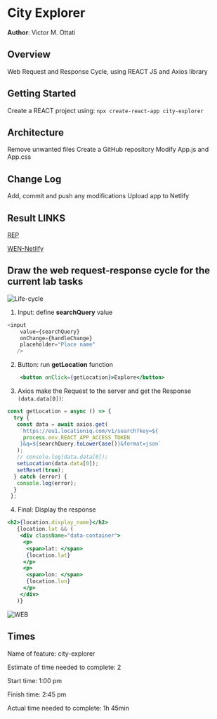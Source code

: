 # City Explorer

**Author**: Victor M. Ottati

## Overview

Web Request and Response Cycle, using REACT JS and Axios library

## Getting Started

Create a REACT project using: `npx create-react-app city-explorer`

## Architecture

Remove unwanted files
Create a GitHub repository
Modify App.js and App.css

## Change Log

Add, commit and push any modifications
Upload app to Netlify

## Result LINKS

[REP](https://github.com/VMO2020/city-explorer)

[WEN-Netlify](https://city-explorer-vmog.netlify.app/)

## Draw the web request-response cycle for the current lab tasks

![Life-cycle](https://wonderdevelop.com/wp-content/uploads/2023/02/s.webp.jpg)

1. Input: define **searchQuery** value

```js
<input
    value={searchQuery}
    onChange={handleChange}
    placeholder="Place name"
   />
```

2. Button: run **getLocation** function

```jsx
    <button onClick={getLocation}>Explore</button>
```

3. Axios make the Request to the server and get the Response `(data.data[0])`:

```js
const getLocation = async () => {
  try {
   const data = await axios.get(
    `https://eu1.locationiq.com/v1/search?key=${
     process.env.REACT_APP_ACCESS_TOKEN
    }&q=${searchQuery.toLowerCase()}&format=json`
   );
   // console.log(data.data[0]);
   setLocation(data.data[0]);
   setReset(true);
  } catch (error) {
   console.log(error);
  }
 };
```

4. Final: Display the response

```jsx
<h2>{location.display_name}</h2>
   {location.lat && (
    <div className="data-container">
     <p>
      <span>lat: </span>
      {location.lat}
     </p>
     <p>
      <span>lon: </span>
      {location.lon}
     </p>
    </div>
   )}
```

![WEB](./src/images/city.png)

## Times

Name of feature: city-explorer

Estimate of time needed to complete: 2

Start time: 1:00 pm

Finish time: 2:45 pm

Actual time needed to complete: 1h 45min
